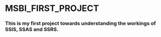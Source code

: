 # MSBI_FIRST_PROJECT

### This is my first project towards understanding the workings of SSIS, SSAS and SSRS. 
